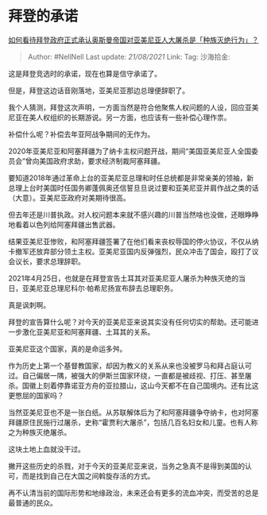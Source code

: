 # 拜登的承诺

[如何看待拜登政府正式承认奥斯曼帝国对亚美尼亚人大屠杀是「种族灭绝行为」？](https://www.zhihu.com/question/456438788/answer/1854873047)

> Author: #NellNell
> Last update: *21/08/2021*
> Link:
> Tag:
> 沙海拾金:

这是拜登竞选时的承诺，现在也算是信守承诺了。

但是，拜登这边话音刚落地，亚美尼亚那边总理便辞职了。

我个人猜测，拜登这次声明，一方面当然是符合他聚焦人权问题的人设，回应亚美尼亚在美人权组织的长期游说。另一方面，也应该有一些补偿心理作祟。

补偿什么呢？补偿去年亚阿战争期间的无作为。

2020年亚美尼亚和阿塞拜疆为了纳卡主权问题开战，期间“美国亚美尼亚人全国委员会”曾向美国政府求助，要求经济制裁阿塞拜疆。

要知道2018年通过革命上台的亚美尼亚总理和时任总统都是非常亲美的领袖，新总理上台时美国时任国务卿蓬佩奥还信誓旦旦说过要和亚美尼亚并肩作战之类的话（大意）。亚美尼亚政府对美期待很高。

但去年还是川普执政。对人权问题本来就不感兴趣的川普当然啥也没做，还眼睁睁地看着以色列给阿塞拜疆出售武器。

结果亚美尼亚惨败，和阿塞拜疆签署了在他们看来丧权辱国的停火协议，不仅从纳卡撤军还放弃部分领土主权。亚美尼亚国内反弹强烈，民众冲击了国会，殴打了议会议长，要求总理辞职。

2021年4月25日，也就是在拜登宣告土耳其对亚美尼亚人屠杀为种族灭绝的当日，亚美尼亚总理尼科尔·帕希尼扬宣布辞去总理职务。

真是讽刺啊。

拜登的宣告算什么呢？对今天的亚美尼亚来说其实没有任何切实的帮助。还可能进一步激化亚美尼亚和阿塞拜疆、土耳其的关系。

亚美尼亚这个国家，真的是命运多舛。

作为历史上第一个基督教国家，却因为教义的关系从来也没被罗马和拜占庭认可过。自己偏居一隅，被强大的伊斯兰国家环绕，一直都是被歧视、打压、甚至屠杀。国徽上刻着停靠诺亚方舟的亚拉腊山，这山今天都不在自己国境内。还有比这更憋屈的国家吗？

当然亚美尼亚也不是一张白纸。从苏联解体后为了和阿塞拜疆争夺纳卡，也对阿塞拜疆原住民施行过屠杀，史称“霍贾利大屠杀”，包括几百名妇女和儿童。也有人称之为种族灭绝屠杀。

这块土地上血就没干过。

撇开这些历史的杀戮，对于今天的亚美尼亚来说，当务之急真不是得到美国的认可，而是找到自己在大国之间斡旋存活的方式。

再不认清当前的国际形势和地缘政治，未来还会有更多的流血冲突，而受苦的总是最普通的民众。
